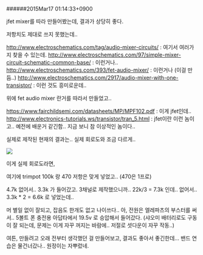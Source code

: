 
######2015Mar17 01:14:33+0900

jfet mixer를 따라 만들어봤는데, 결과가 상당히 좋다.

저항치도 제대로 쓰지 못했는데..

<http://www.electroschematics.com/tag/audio-mixer-circuits/> : 여기서 여러가지 찾을 수 있는데.
<http://www.electroschematics.com/97/simple-mixer-circuit-schematic-common-base/> : 이런거나..
<http://www.electroschematics.com/393/fet-audio-mixer/> : 이런거나 (이걸 만듬..)
<http://www.electroschematics.com/2917/audio-mixer-with-one-transistor/> : 이런 것도 흥미로운데..

위에 fet audio mixer 란거를 따라서 만들었고..

<https://www.fairchildsemi.com/datasheets/MP/MPF102.pdf> : 이게 jfet인데..
<http://www.electronics-tutorials.ws/transistor/tran_5.html> : jfet이란 이런 놈이고.. 예전에 배운거 같긴함.. 지금 보니 참 이상적인 놈이다..

실제로 제작된 현재의 결과는.. 실제 회로도와 조금 다르게..

![](http://www.electroschematics.com/wp-content/uploads/2009/10/fet-mixer-circuit-diagram.gif)

이게 실제 회로도라면,

여기에 trimpot 100k 랑 470 저항은 맞게 넣었고.. (470은 1프로)

4.7k 없어서.. 3.3k 가 들어갔고.
3채널로 제작했으니까.. 22k/3 = 7.3k 인데.. 없어서.. 3.3k * 2 = 6.6k 로 넣었는데..

머 별일 없이 잘되고, 잡음도 한개도 없고 나이쓰다..
아, 전원은 엘레파츠의 부스터를 써서.. 5볼트 폰 충전용 아답타에서 19.5v 로 승압해서 들어갔다. (샤오미 배터리로도 구동이 잘 되는데, 문제는 이게 자꾸 꺼지는 바람에.. 저절로 셧다운이 자꾸 작동..)

여튼, 만들려고 오래 전부터 생각했던 걸 만들어보고, 결과도 좋아서 좋긴한데...
밴드 연습은 물건너갔나.. 원정이는 자뿌렀네.
